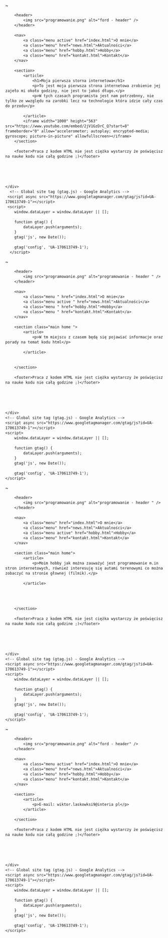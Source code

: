 ~
<!DOCTYPE html>
<html lang="pl">

 <head>
    <meta charset="UTF-8">
    <meta name="viewport" content="width=device-width, initial-scale=1.0">
    <title>Moja pierwsza strona</title>
    <link href="htpps://fonts.googleapis.com/css?family=Roboto:400,900&subset=latin-ext" rel="stylesheet">
    <link rel="stylesheet" href="style.css">
 </head>

 <body>
    <div id="wrapper">

        <header>
            <img src="programowanie.png" alt="ford - header" />
        </header>

        <nav>
            <a class="menu active" href="index.html">O mnie</a>
            <a class="menu" href="news.html">Aktualności</a>
            <a class="menu" href="hobby.html">Hobby</a>
            <a class="menu" href="kontakt.html">Kontakt</a>
        </nav>

        <section>
            <article>
                <h1>Moja pierwsza storna internetowa</h1>
                <p>To jest moja pierwsza strona internetowa zrobienie jej zajeło mi około godziny, nie jest to jakoś długo.</p>
                <p>W tych czasach programista jest nam potrzebnny, nie tylko ze wwzględu na zarobki lecz na technologie która idzie cały czas do przodu</p>

            </article>
            <iframe width="1000" height="563" src="https://www.youtube.com/embed/2jV1GzDrC_Q?start=8" frameborder="0" allow="accelerometer; autoplay; encrypted-media; gyroscope; picture-in-picture" allowfullscreen></iframe>
        </section>

        <footer>Praca z kodem HTML nie jest ciężka wystarczy że poświęcisz na nauke kodu nie całą godzine ;)</footer>





    </div>
      <!-- Global site tag (gtag.js) - Google Analytics -->
     <script async src="https://www.googletagmanager.com/gtag/js?id=UA-170613749-1"></script>
     <script>
        window.dataLayer = window.dataLayer || [];

        function gtag() {
            dataLayer.push(arguments);
        }
        gtag('js', new Date());

        gtag('config', 'UA-170613749-1');
      </script>
    


 </body>

</html>
~
<!DOCTYPE html>
<html lang="pl">

<head>
    <meta charset="UTF-8">
    <meta name="viewport" content="width=device-width, initial-scale=1.0">
    <title>Moja pierwsza strona</title>
    <link href="htpps://fonts.googleapis.com/css?family=Roboto:400,900&subset=latin-ext" rel="stylesheet">
    <link rel="stylesheet" href="style.css">
</head>

<body>
    <div id="wrapper">

        <header>
            <img src="programowanie.png" alt="programowanie - header " />
        </header>

        <nav>
            <a class="menu " href="index.html">O mnie</a>
            <a class="menu active " href="news.html">Aktualności</a>
            <a class="menu " href="hobby.html">Hobby</a>
            <a class="menu " href="kontakt.html">Kontakt</a>
        </nav>

        <section class="main home ">
            <article>
                <p>W tm miejscu z czasem będą się pojawiać informacje oraz porady na temat kodu html</p>

            </article>


        </section>

        <footer>Praca z kodem HTML nie jest ciężka wystarczy że poświęcisz na nauke kodu nie całą godzine ;)</footer>





    </div>
    <!-- Global site tag (gtag.js) - Google Analytics -->
    <script async src="https://www.googletagmanager.com/gtag/js?id=UA-170613749-1"></script>
    <script>
        window.dataLayer = window.dataLayer || [];

        function gtag() {
            dataLayer.push(arguments);
        }
        gtag('js', new Date());

        gtag('config', 'UA-170613749-1');
    </script>

</body>

</html>
~
<!DOCTYPE html>
<html lang="pl">

<head>
    <meta charset="UTF-8">
    <meta name="viewport" content="width=device-width, initial-scale=1.0">
    <title>Moja pierwsza strona</title>
    <link href="htpps://fonts.googleapis.com/css?family=Roboto:400,900&subset=latin-ext" rel="stylesheet">
    <link rel="stylesheet" href="style.css">
</head>

<body>
    <div id="wrapper">

        <header>
            <img src="programowanie.png" alt="programowanie - header " />
        </header>

        <nav>
            <a class="menu" href="index.html">O mnie</a>
            <a class="menu" href="news.html">Aktualności</a>
            <a class="menu active" href="hobby.html">Hobby</a>
            <a class="menu" href="kontakt.html">Kontakt</a>
        </nav>

        <section class="main home">
            <article>
                <p>Moim hobby jak można zauważyć jest programowanie m.in stron internetowych, również interesuję się autami terenowymi co można zobaczyć na stronie głownej (filmik).</p>

            </article>




        </section>

        <footer>Praca z kodem HTML nie jest ciężka wystarczy że poświęcisz na nauke kodu nie całą godzine ;)</footer>





    </div>
    <!-- Global site tag (gtag.js) - Google Analytics -->
    <script async src="https://www.googletagmanager.com/gtag/js?id=UA-170613749-1"></script>
    <script>
        window.dataLayer = window.dataLayer || [];

        function gtag() {
            dataLayer.push(arguments);
        }
        gtag('js', new Date());

        gtag('config', 'UA-170613749-1');
    </script>

</body>

</html>
~
<!DOCTYPE html>
<html lang="pl">

<head>
    <meta charset="UTF-8">
    <meta name="viewport" content="width=device-width, initial-scale=1.0">
    <title>Moja pierwsza strona</title>
    <link href="htpps://fonts.googleapis.com/css?family=Roboto:400,900&subset=latin-ext" rel="stylesheet">
    <link rel="stylesheet" href="style.css">
</head>

<body>
    <div id="wrapper">

        <header>
            <img src="programowanie.png" alt="ford - header" />
        </header>

        <nav>
            <a class="menu active" href="index.html">O mnie</a>
            <a class="menu" href="news.html">Aktualności</a>
            <a class="menu" href="hobby.html">Hobby</a>
            <a class="menu" href="kontakt.html">Kontakt</a>
        </nav>

        <section>
            <article>
                <p>E-mail: wiktor.laskowksi9@interia pl</p>
            </article>

        </section>

        <footer>Praca z kodem HTML nie jest ciężka wystarczy że poświęcisz na nauke kodu nie całą godzine ;)</footer>





    </div>
    <!-- Global site tag (gtag.js) - Google Analytics -->
    <script async src="https://www.googletagmanager.com/gtag/js?id=UA-170613749-1"></script>
    <script>
        window.dataLayer = window.dataLayer || [];

        function gtag() {
            dataLayer.push(arguments);
        }
        gtag('js', new Date());

        gtag('config', 'UA-170613749-1');
    </script>

</body>

</html>


